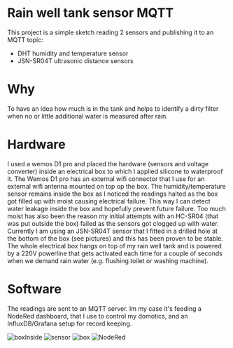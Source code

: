 # Rain well tank sensor MQTT
This project is a simple sketch reading 2 sensors and publishing it to an MQTT topic:
- DHT humidity and temperature sensor
- JSN-SR04T ultrasonic distance sensors

# Why
To have an idea how much is in the tank and helps to identify a dirty filter when no or little additional water is measured after rain.

# Hardware
I used a wemos D1 pro and placed the hardware (sensors and voltage converter) inside an electrical box to which I applied silicone to waterproof it. The Wemos D1 pro has an external wifi connector that I use for an external wifi antenna mounted on top op the box.  The humidity/temperature sensor remains inside the box as I noticed the readings halted as the box got filled up with moist causing electrical failure. This way I can detect water leakage inside the box and hopefully prevent future failure. Too much moist has also been the reason my initial attempts with an HC-SR04 (that was put outside the box) failed as the sensors got clogged up with water. Currently I am using an JSN-SR04T sensor that I fitted in a drilled hole at the bottom of the box (see pictures) and this has been proven to be stable. The whole electrical box hangs on top of my rain well tank and is powered by a 220V powerline that gets activated each time for a couple of seconds when we demand rain water (e.g. flushing toilet or washing machine).

# Software
The readings are sent to an MQTT server. Im my case it's feeding a NodeRed dashboard, that I use to control my domotics, and an InfluxDB/Grafana setup for record keeping.

![boxInside](https://i.ibb.co/YZ8cq1W/IMG-20190126-193104.jpg)
![sensor](https://i.ibb.co/jMdgYTL/IMG-20190125-WA0008.jpg)
![box](https://i.ibb.co/dJQ8yrK/IMG-20180911-191650.jpg)
![NodeRed](https://i.ibb.co/vJNrVqm/Schermafbeelding-2019-04-01-om-21-47-33.png)
